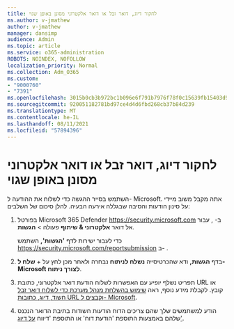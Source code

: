 ```yaml
---
title: לחקור דיוג, דואר זבל או דואר אלקטרוני מסונן באופן שגוי
ms.author: v-jmathew
author: v-jmathew
manager: dansimp
audience: Admin
ms.topic: article
ms.service: o365-administration
ROBOTS: NOINDEX, NOFOLLOW
localization_priority: Normal
ms.collection: Adm_O365
ms.custom:
- "9000760"
- "7391"
ms.openlocfilehash: 3015b0cb3b972bc1b096e6f791b7976f78f0c15639fb15403d9b0c134a09e1cf
ms.sourcegitcommit: 920051182781bd97ce4d4d6fbd268cb37b84d239
ms.translationtype: MT
ms.contentlocale: he-IL
ms.lasthandoff: 08/11/2021
ms.locfileid: "57894396"
---
```

# <a name="investigate-phishing-spam-or-incorrectly-filtered-email"></a>לחקור דיוג, דואר זבל או דואר אלקטרוני מסונן באופן שגוי

השתמש בסייר ההגשה כדי לשלוח את ההודעה ל- Microsoft. אתה מקבל משוב מיידי על סינון הודעות והסיבה שבגללה אירעה הבעיה. להלן סיכום של השלבים:

1. בפורטל Microsoft 365 Defender <https://security.microsoft.com> ב- , עבור אל דואר **אלקטרוני & שיתוף** פעולה \> **הגשות**.

   כדי לעבור ישירות לדף **'הגשות',** השתמש <https://security.microsoft.com/reportsubmission> ב- .

2. בדף **הגשות,** ודא שהכרטיסייה **נשלח לניתוח** נבחרה ולאחר מכן לחץ על + **שלח ל- Microsoft לצורך ניתוח**.

3. תפריט נשלף יופיע עם האפשרות לשלוח הודעת דואר אלקטרוני, כתובת URL או קובץ. לקבלת מידע נוסף, ראה [שימוש בהשלחת מנהל מערכת כדי לשלוח דואר זבל חשוד, דיוג, כתובות URL וקבצים ל- Microsoft](https://docs.microsoft.com/microsoft-365/security/office-365-security/admin-submission).

4. הודע למשתמשים שלך שהם צריכים הדוח הודעות חשודות בתיבת הדואר הנכנס שלהם באמצעות התוספת 'הודעת דוח' או התוספת 'דיווח [על דיוג'](https://docs.microsoft.com/microsoft-365/security/office-365-security/enable-the-report-message-add-in).
